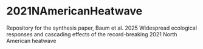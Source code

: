 # 2021NAmericanHeatwave
Repository for the synthesis paper, Baum et al. 2025 Widespread ecological responses and cascading effects of the record-breaking 2021 North American heatwave
